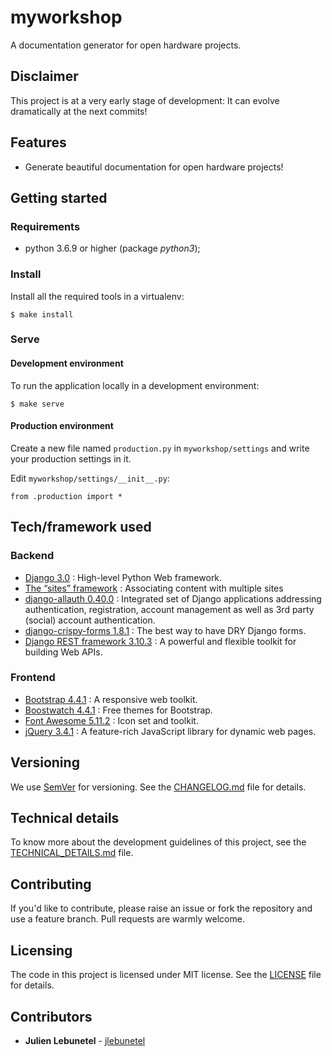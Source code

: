 # myworkshop
A documentation generator for open hardware projects.

## Disclaimer
This project is at a very early stage of development: It can evolve dramatically at the next commits!

## Features
 * Generate beautiful documentation for open hardware projects!

## Getting started

### Requirements
 * python 3.6.9 or higher (package _python3_);

### Install
Install all the required tools in a virtualenv:
```
$ make install
```

### Serve

#### Development environment
To run the application locally in a development environment:
```
$ make serve
```

#### Production environment
Create a new file named `production.py` in `myworkshop/settings` and write your production settings in it.

Edit `myworkshop/settings/__init__.py`:
```
from .production import *
```

## Tech/framework used

### Backend
* [Django 3.0](https://www.djangoproject.com/) : High-level Python Web framework.
* [The “sites” framework](https://docs.djangoproject.com/en/2.2/ref/contrib/sites/) : Associating content with multiple sites
* [django-allauth 0.40.0](https://github.com/pennersr/django-allauth) : Integrated set of Django applications addressing authentication, registration, account management as well as 3rd party (social) account authentication.
* [django-crispy-forms 1.8.1](https://github.com/django-crispy-forms/django-crispy-forms) : The best way to have DRY Django forms.
* [Django REST framework 3.10.3](https://github.com/encode/django-rest-framework) : A powerful and flexible toolkit for building Web APIs.

### Frontend
 * [Bootstrap 4.4.1](https://getbootstrap.com/) : A responsive web toolkit.
 * [Boostwatch 4.4.1](https://bootswatch.com/) : Free themes for Bootstrap.
 * [Font Awesome 5.11.2](https://fontawesome.com/) : Icon set and toolkit.
 * [jQuery 3.4.1](https://jquery.com/) : A feature-rich JavaScript library for dynamic web pages.

## Versioning
We use [SemVer](http://semver.org/) for versioning. See the [CHANGELOG.md](CHANGELOG.md) file for details.

## Technical details
To know more about the development guidelines of this project, see the [TECHNICAL_DETAILS.md](TECHNICAL_DETAILS.md) file.

## Contributing
If you'd like to contribute, please raise an issue or fork the repository and use a feature branch. Pull requests are warmly welcome.

## Licensing
The code in this project is licensed under MIT license. See the [LICENSE](LICENSE) file for details.

## Contributors
 * **Julien Lebunetel** - [jlebunetel](https://github.com/jlebunetel)
